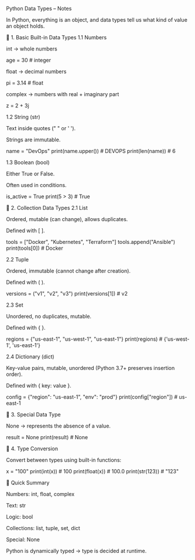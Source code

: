 Python Data Types – Notes

In Python, everything is an object, and data types tell us what kind of value an object holds.

🔹 1. Basic Built-in Data Types
1.1 Numbers

int → whole numbers

age = 30       # integer


float → decimal numbers

pi = 3.14      # float


complex → numbers with real + imaginary part

z = 2 + 3j

1.2 String (str)

Text inside quotes (" " or ' ').

Strings are immutable.

name = "DevOps"
print(name.upper())   # DEVOPS
print(len(name))      # 6

1.3 Boolean (bool)

Either True or False.

Often used in conditions.

is_active = True
print(5 > 3)   # True

🔹 2. Collection Data Types
2.1 List

Ordered, mutable (can change), allows duplicates.

Defined with [ ].

tools = ["Docker", "Kubernetes", "Terraform"]
tools.append("Ansible")
print(tools[0])   # Docker

2.2 Tuple

Ordered, immutable (cannot change after creation).

Defined with ( ).

versions = ("v1", "v2", "v3")
print(versions[1])   # v2

2.3 Set

Unordered, no duplicates, mutable.

Defined with { }.

regions = {"us-east-1", "us-west-1", "us-east-1"}
print(regions)   # {'us-west-1', 'us-east-1'}

2.4 Dictionary (dict)

Key-value pairs, mutable, unordered (Python 3.7+ preserves insertion order).

Defined with { key: value }.

config = {"region": "us-east-1", "env": "prod"}
print(config["region"])   # us-east-1

🔹 3. Special Data Type

None → represents the absence of a value.

result = None
print(result)   # None

🔹 4. Type Conversion

Convert between types using built-in functions:

x = "100"
print(int(x))      # 100
print(float(x))    # 100.0
print(str(123))    # "123"

🎯 Quick Summary

Numbers: int, float, complex

Text: str

Logic: bool

Collections: list, tuple, set, dict

Special: None

Python is dynamically typed → type is decided at runtime.
